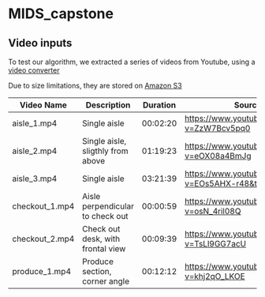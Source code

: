 # MIDS_capstone


## Video inputs

To test our algorithm, we extracted a series of videos from Youtube, using a [video converter](https://www.onlinevideoconverter.com/video-converter)

Due to size limitations, they are stored on [Amazon S3](https://s3.console.aws.amazon.com/s3/buckets/self.gderoo/videos_input/)

| Video Name | Description | Duration | Source |
| -- | -- | -- | -- |
| aisle_1.mp4 | Single aisle | 00:02:20 | https://www.youtube.com/watch?v=ZzW7Bcv5pq0 |
| aisle_2.mp4 | Single aisle, sligthly from above | 01:19:23 | https://www.youtube.com/watch?v=eOX08a4BmJg |
| aisle_3.mp4 | Single aisle | 03:21:39 | https://www.youtube.com/watch?v=EOs5AHX-r48&t=136s |
| checkout_1.mp4 | Aisle perpendicular to check out | 00:00:59 | https://www.youtube.com/watch?v=osN_4ril08Q |
| checkout_2.mp4 | Check out desk, with frontal view | 00:09:39 | https://www.youtube.com/watch?v=TsLl9GG7acU |
| produce_1.mp4 | Produce section, corner angle | 00:12:12 | https://www.youtube.com/watch?v=khj2qO_LKOE |
